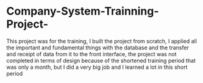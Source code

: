 # Company-System-Trainning-Project-
This project was for the training, I built the project from scratch, I applied all the important and fundamental things with the database and the transfer and receipt of data from it to the front interface, the project was not completed in terms of design because of the shortened training period that was only a month, but I did a very big job and I learned a lot in this short period

